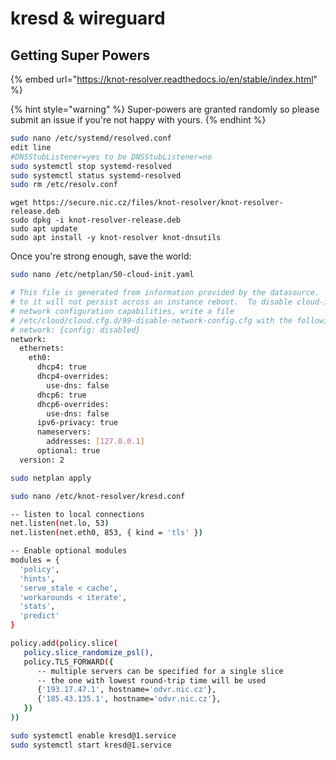 # kresd & wireguard

## Getting Super Powers

{% embed url="https://knot-resolver.readthedocs.io/en/stable/index.html" %}



{% hint style="warning" %}
 Super-powers are granted randomly so please submit an issue if you're not happy with yours.
{% endhint %}

```bash
sudo nano /etc/systemd/resolved.conf
edit line 
#DNSStubListener=yes to be DNSStubListener=no
sudo systemctl stop systemd-resolved
sudo systemctl status systemd-resolved
sudo rm /etc/resolv.conf
```

```
wget https://secure.nic.cz/files/knot-resolver/knot-resolver-release.deb
sudo dpkg -i knot-resolver-release.deb
sudo apt update
sudo apt install -y knot-resolver knot-dnsutils
```

Once you're strong enough, save the world:

```bash
sudo nano /etc/netplan/50-cloud-init.yaml
```

```bash
# This file is generated from information provided by the datasource.  Changes
# to it will not persist across an instance reboot.  To disable cloud-init's
# network configuration capabilities, write a file
# /etc/cloud/cloud.cfg.d/99-disable-network-config.cfg with the following:
# network: {config: disabled}
network:
  ethernets:
    eth0:
      dhcp4: true
      dhcp4-overrides:
        use-dns: false
      dhcp6: true
      dhcp6-overrides:
        use-dns: false
      ipv6-privacy: true
      nameservers:
        addresses: [127.0.0.1]
      optional: true
  version: 2
```

```bash
sudo netplan apply
```

```bash
sudo nano /etc/knot-resolver/kresd.conf
```

```bash
-- listen to local connections
net.listen(net.lo, 53)
net.listen(net.eth0, 853, { kind = 'tls' })

-- Enable optional modules
modules = {
  'policy',
  'hints',
  'serve_stale < cache',
  'workarounds < iterate',
  'stats',
  'predict'
}

policy.add(policy.slice(
   policy.slice_randomize_psl(),
   policy.TLS_FORWARD({
      -- multiple servers can be specified for a single slice
      -- the one with lowest round-trip time will be used
      {'193.17.47.1', hostname='odvr.nic.cz'},
      {'185.43.135.1', hostname='odvr.nic.cz'},
   })
))

```

```bash
sudo systemctl enable kresd@1.service
sudo systemctl start kresd@1.service
```

